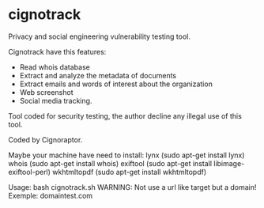 # cignotrack

Privacy and social engineering vulnerability testing tool.

Cignotrack have this features:

- Read whois database
- Extract and analyze the metadata of documents
- Extract emails and words of interest about the organization
- Web screenshot
- Social media tracking.

Tool coded for security testing, the author decline any illegal use of this tool.

Coded by Cignoraptor.

Maybe your machine have need to install: 
lynx (sudo apt-get install lynx) 
whois (sudo apt-get install whois)
exiftool (sudo apt-get install libimage-exiftool-perl)
wkhtmltopdf (sudo apt-get install wkhtmltopdf)

Usage: bash cignotrack.sh   WARNING: Not use a url like target but a domain!
Exemple: domaintest.com

